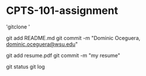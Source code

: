 # CPTS-101-assignment
'gitclone <url>'

git add README.md
git commit -m "Dominic Oceguera, dominic.oceguera@wsu.edu"

git add resume.pdf
git commit -m "my resume"

git status
git log
